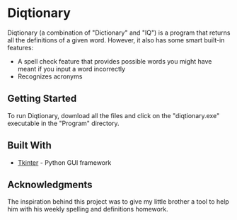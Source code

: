 # Diqtionary
Diqtionary (a combination of "Dictionary" and "IQ") is a program that returns all the definitions of a given word. However, it also has some smart built-in features:

* A spell check feature that provides possible words you might have meant if you input a word incorrectly
* Recognizes acronyms

## Getting Started
To run Diqtionary, download all the files and click on the "diqtionary.exe" executable in the "Program" directory.

## Built With
* [Tkinter](https://wiki.python.org/moin/TkInter) - Python GUI framework

## Acknowledgments
The inspiration behind this project was to give my little brother a tool to help him with his weekly spelling and definitions homework.
